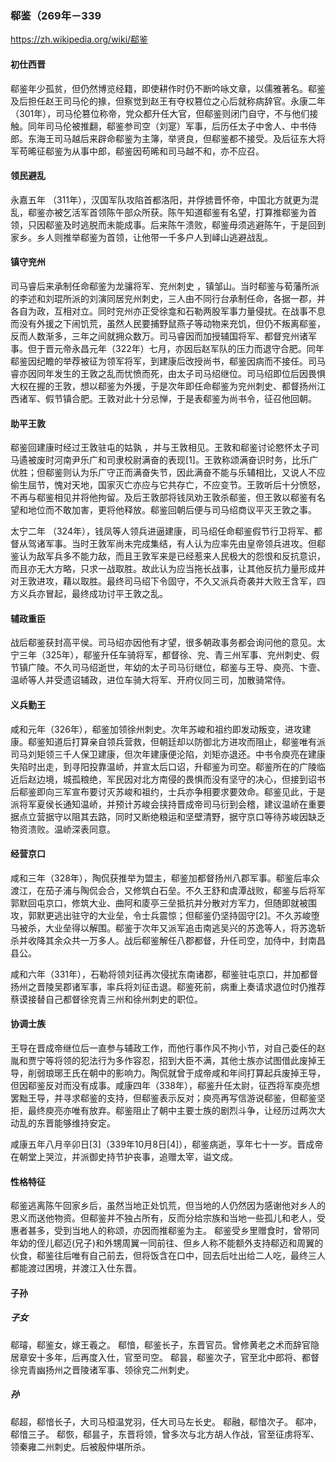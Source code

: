 ### 郗鉴（269年－339
https://zh.wikipedia.org/wiki/郗鉴

#### 初仕西晋
郗鉴年少孤贫，但仍然博览经籍，即使耕作时仍不断吟咏文章，以儒雅著名。郗鉴及后担任赵王司马伦的掾，但察觉到赵王有夺权篡位之心后就称病辞官。永康二年（301年），司马伦篡位称帝，党众都升任大官，但郗鉴则闭门自守，不与他们接触。同年司马伦被推翻，郗鉴参司空（刘寔）军事，后历任太子中舍人、中书侍郎。东海王司马越后来辟命郗鉴为主簿，举贤良，但郗鉴都不接受。及后征东大将军苟晞征郗鉴为从事中郎，郗鉴因苟晞和司马越不和，亦不应召。

#### 领民避乱
永嘉五年 （311年），汉国军队攻陷首都洛阳，并俘掳晋怀帝，中国北方就更为混乱，郗鉴亦被乞活军首领陈午部众所获。陈午知道郗鉴有名望，打算推郗鉴为首领，只因郗鉴及时逃脱而未能成事。后来陈午溃败，郗鉴毋须逃避陈午，于是回到家乡。乡人则推举郗鉴为首领，让他带一千多户人到峄山逃避战乱。

#### 镇守兖州
司马睿后来承制任命郗鉴为龙骧将军、兖州刺史 ，镇邹山。当时郗鉴与荀藩所派的李述和刘琨所派的刘演同居兖州刺史，三人由不同行台承制任命，各据一郡，并各自为政，互相对立。同时兖州亦正受徐龛和石勒两股军事力量侵扰。在战事不息而没有外援之下闹饥荒，虽然人民要捕野鼠燕子等动物来充饥，但仍不叛离郗鉴，反而人数渐多，三年之间就拥众数万。司马睿因而加授辅国将军、都督兖州诸军事。但于晋元帝永昌元年（322年）七月，亦因后赵军队的压力而退守合肥。同年郗鉴因纪瞻的举荐被征为领军将军，到建康后改授尚书，郗鉴因病而不接任。司马睿亦因同年发生的王敦之乱而忧愤而死，由太子司马绍继位。司马绍即位后因畏惧大权在握的王敦，想以郗鉴为外援，于是次年即任命郗鉴为兖州刺史、都督扬州江西诸军、假节镇合肥。王敦对此十分忌惮，于是表郗鉴为尚书令，征召他回朝。

#### 助平王敦
郗鉴回建康时经过王敦驻屯的姑孰 ，并与王敦相见。王敦和郗鉴讨论愍怀太子司马遹被废时河南尹乐广和司隶校尉满奋的表现[1]。王敦称颂满奋识时务，比乐广优胜；但郗鉴则认为乐广守正而满奋失节，因此满奋不能与乐辅相比，又说人不应偷生屈节，愧对天地，国家灭亡亦应与它共存亡，不应变节。王敦听后十分愤怒，不再与郗鉴相见并将他拘留。及后王敦部将钱凤劝王敦杀郗鉴，但王敦以郗鉴有名望和地位而不敢加害，更将他释放。郗鉴回朝后便与司马绍商议平灭王敦之事。

太宁二年 （324年），钱凤等人领兵进逼建康，司马绍任命郗鉴假节行卫将军、都督从驾诸军事。当时王敦军尚未完成集结，有人认为应率先由皇帝领兵进攻。但郗鉴认为敌军兵多不能力敌，而且王敦军来是已经惹来人民极大的怨恨和反抗意识，而且亦无大方略，只求一战取胜。故此认为应当拖长战事，让其他反抗力量形成并对王敦进攻，藉以取胜。最终司马绍下令固守，不久又派兵奇袭并大败王含军，四方义兵亦冒起，最终成功讨平王敦之乱。

#### 辅政重臣
战后郗鉴获封高平侯。司马绍亦因他有才望，很多朝政事务都会询问他的意见。太宁三年（325年），郗鉴升任车骑将军，都督徐、兖、青三州军事、兖州刺史、假节镇广陵。不久司马绍逝世，年幼的太子司马衍继位，郗鉴与王导、庾亮、卞壸、温峤等人并受遗诏辅政，进位车骑大将军、开府仪同三司，加散骑常侍。

#### 义兵勤王
咸和元年（326年），郗鉴加领徐州刺史。次年苏峻和祖约即发动叛变，进攻建康。郗鉴知道后打算亲自领兵营救，但朝廷却以防御北方进攻而阻止，郗鉴唯有派司马刘矩领三千人保卫建康，但次年建康便沦陷，刘矩亦退还。中书令庾亮在建康失陷时出走，到寻阳投靠温峤，并宣太后口诏，升郗鉴为司空。郗鉴所在的广陵临近后赵边境，城孤粮绝，军民因对北方南侵的畏惧而没有坚守的决心，但接到诏书后郗鉴即向三军宣布要讨灭苏峻和祖约，士兵亦争相要求要效命。郗鉴见此，于是派将军夏侯长通知温峤，并预计苏峻会挟持晋成帝司马衍到会稽，建议温峤在重要据点立营据守以阻其去路，同时又断绝粮运和坚壁清野，据守京口等待苏峻因缺乏物资溃败。温峤深表同意。

#### 经营京口
咸和三年（328年），陶侃获推举为盟主，郗鉴加都督扬州八郡军事。郗鉴后率众渡江，在茄子浦与陶侃会合，又修筑白石垒。不久王舒和虞潭战败，郗鉴与后将军郭默回屯京口，修筑大业、曲阿和庱亭三垒抵抗并分散对方军力，但随即就被围攻，郭默更逃出驻守的大业垒，令士兵震惊；但郗鉴仍坚持固守[2]。不久苏峻堕马被杀，大业垒得以解围。郗鉴于次年又派军追击南逃吴兴的苏逸等人，将苏逸斩杀并收降其余众共一万多人。战后郗鉴解任八郡都督，升任司空，加侍中，封南昌县公。

咸和六年（331年），石勒将领刘征再次侵扰东南诸郡，郗鉴驻屯京口，并加都督扬州之晋陵吴郡诸军事，率兵将刘征击退。郗鉴死前，病重上奏请求退位时仍推荐蔡谟接替自己都督徐兖青三州和徐州刺史的职位。

#### 协调士族
王导在晋成帝继位后一直参与辅政工作，而他行事作风不拘小节，对自己委任的赵胤和贾宁等将领的犯法行为多作容忍，招到大臣不满，其他士族亦试图借此废掉王导，削弱琅琊王氏在朝中的影响力。陶侃就曾于成帝咸和年间打算起兵废掉王导，但因郗鉴反对而没有成事。咸康四年（338年），郗鉴升任太尉，征西将军庾亮想罢黜王导，并寻求郗鉴的支持，但郗鉴表示反对；庾亮再写信游说郗鉴，但郗鉴坚拒，最终庾亮亦唯有放弃。郗鉴阻止了朝中主要士族的剧烈斗争，让经历过两次大动乱的东晋能够维持安定。

咸康五年八月辛卯日[3]（339年10月8日[4]），郗鉴病逝，享年七十一岁。晋成帝在朝堂上哭泣，并派御史持节护丧事，追赠太宰，谥文成。

#### 性格特征
郗鉴逃离陈午回家乡后，虽然当地正处饥荒，但当地的人仍然因为感谢他对乡人的恩义而送他物资。但郗鉴并不独占所有，反而分给宗族和当地一些孤儿和老人，受惠者甚多，受到当地人的称颂，亦因而推郗鉴为主。
郗鉴受乡里赠食时，曾带同年幼的侄儿郗迈(兄子)和外甥周翼一同前往、但乡人称不能额外支持郗迈和周翼的伙食，郗鉴往后唯有自己前去，但将饭含在口中，回去后吐出给二人吃，最终三人都能渡过困境，并渡江入仕东晋。
#### 子孙
##### 子女
郗璿，郗鉴女，嫁王羲之。
郗愔，郗鉴长子，东晋官员。曾修黄老之术而辞官隐居章安十多年，后再度入仕，官至司空。
郗昙，郗鉴次子，官至北中郎将、都督徐兖青幽扬州之晋陵诸军事、领徐兖二州刺史。
##### 孙
郗超，郗愔长子，大司马桓温党羽，任大司马左长史。
郗融，郗愔次子。
郗冲，郗愔三子。
郗恢，郗昙子，东晋将领，曾多次与北方胡人作战，官至征虏将军、领秦雍二州刺史。后被殷仲堪所杀。

